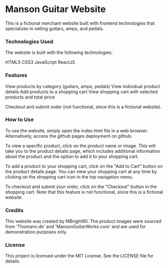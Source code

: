 # Manson Guitar Website
This is a fictional merchant website built with frontend technologies that specializes in selling guitars, amps, and pedals.

### Technologies Used
The website is built with the following technologies:

HTML5
CSS3
JavaScript
ReactJS

### Features
View products by category (guitars, amps, pedals)
View individual product details
Add products to a shopping cart
View shopping cart with selected products and total price

Checkout and submit order (not functional, since this is a fictional website).

### How to Use

To use the website, simply open the index.html file in a web browser. Alternatively, access the github pages deployment on github.

To view a specific product, click on the product name or image. This will take you to the product details page, which includes additional information about the product and the option to add it to your shopping cart.

To add a product to your shopping cart, click on the "Add to Cart" button on the product details page. You can view your shopping cart at any time by clicking on the shopping cart icon in the top navigation menu.

To checkout and submit your order, click on the "Checkout" button in the shopping cart. Note that this feature is not functional, since this is a fictional website.

### Credits
This website was created by MBright90. The product images were sourced from 'Thomann.de' and 'MansonGuitarWorks.com' and are used for demonstration purposes only.

### License
This project is licensed under the MIT License. See the LICENSE file for details.